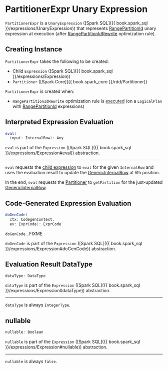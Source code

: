 # PartitionerExpr Unary Expression

`PartitionerExpr` is a `UnaryExpression` ([Spark SQL]({{ book.spark_sql }}/expressions/UnaryExpression)) that represents [RangePartitionId](RangePartitionId.md) unary expression at execution (after [RangePartitionIdRewrite](RangePartitionIdRewrite.md) optimization rule).

## Creating Instance

`PartitionerExpr` takes the following to be created:

* <span id="child"> Child `Expression` ([Spark SQL]({{ book.spark_sql }}/expressions/Expression))
* <span id="partitioner"> `Partitioner` ([Spark Core]({{ book.spark_core }}/rdd/Partitioner))

`PartitionerExpr` is created when:

* `RangePartitionIdRewrite` optimization rule is [executed](RangePartitionIdRewrite.md#apply) (on a `LogicalPlan` with [RangePartitionId](RangePartitionId.md) expressions)

## <span id="eval"> Interpreted Expression Evaluation

```scala
eval(
  input: InternalRow): Any
```

`eval` is part of the `Expression` ([Spark SQL]({{ book.spark_sql }}/expressions/Expression#eval)) abstraction.

---

`eval` requests the [child expression](#child) to `eval` for the given `InternalRow` and uses the evaluation result to update the [GenericInternalRow](#row) at `0`th position.

In the end, `eval` requests the [Partitioner](#partitioner) to `getPartition` for the just-updated [GenericInternalRow](#row).

## <span id="doGenCode"> Code-Generated Expression Evaluation

```scala
doGenCode(
  ctx: CodegenContext,
  ev: ExprCode): ExprCode
```

`doGenCode`...FIXME

`doGenCode` is part of the `Expression` ([Spark SQL]({{ book.spark_sql }}/expressions/Expression#doGenCode)) abstraction.

## <span id="dataType"> Evaluation Result DataType

```scala
dataType: DataType
```

`dataType` is part of the `Expression` ([Spark SQL]({{ book.spark_sql }}/expressions/Expression#dataType)) abstraction.

---

`dataType` is always `IntegerType`.

## <span id="nullable"> nullable

```scala
nullable: Boolean
```

`nullable` is part of the `Expression` ([Spark SQL]({{ book.spark_sql }}/expressions/Expression#nullable)) abstraction.

---

`nullable` is always `false`.
